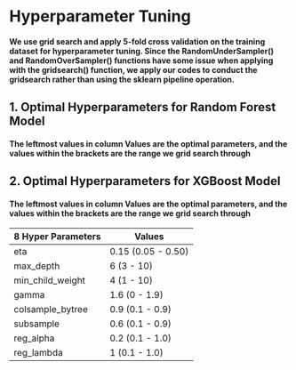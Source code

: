 # Hyperparameter Tuning
#### We use grid search and apply 5-fold cross validation on the training dataset for hyperparameter tuning. Since the RandomUnderSampler() and RandomOverSampler() functions have some issue when applying with the gridsearch() function, we apply our codes to conduct the gridsearch rather than using the sklearn pipeline operation.


## 1. Optimal Hyperparameters for Random Forest Model
#### The leftmost values in column Values are the optimal parameters, and the values within the brackets are the range we grid search through


## 2. Optimal Hyperparameters for XGBoost Model
#### The leftmost values in column Values are the optimal parameters, and the values within the brackets are the range we grid search through
| 8 Hyper Parameters  | Values             |
|---------------------|--------------------|
| eta                 | 0.15 (0.05 - 0.50) |
| max_depth           | 6 (3 - 10)         |
| min_child_weight    | 4 (1 - 10)         |
| gamma               | 1.6 (0 - 1.9)      |
| colsample_bytree    | 0.9 (0.1 - 0.9)    |
| subsample           | 0.6 (0.1 - 0.9)    |
| reg_alpha           | 0.2 (0.1 - 1.0)    |
| reg_lambda          | 1 (0.1 - 1.0)      |
